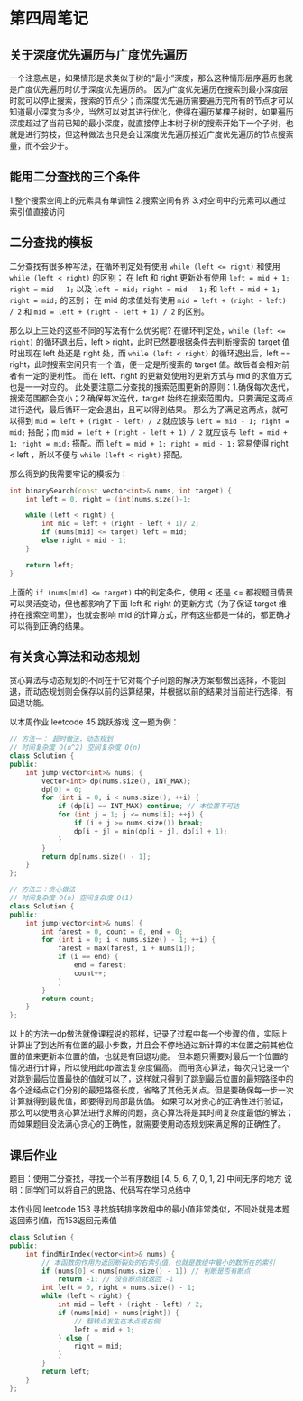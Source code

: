 # 第四周笔记

## 关于深度优先遍历与广度优先遍历

一个注意点是，如果情形是求类似于树的“最小”深度，那么这种情形层序遍历也就是广度优先遍历时优于深度优先遍历的。
因为广度优先遍历在搜索到最小深度层时就可以停止搜索，搜索的节点少；而深度优先遍历需要遍历完所有的节点才可以知道最小深度为多少，当然可以对其进行优化，使得在遍历某棵子树时，如果遍历深度超过了当前已知的最小深度，就直接停止本树子树的搜索开始下一个子树，也就是进行剪枝，但这种做法也只是会让深度优先遍历接近广度优先遍历的节点搜索量，而不会少于。

## 能用二分查找的三个条件

1.整个搜索空间上的元素具有单调性
2.搜索空间有界
3.对空间中的元素可以通过索引值直接访问

## 二分查找的模板

二分查找有很多种写法，在循环判定处有使用 ```while (left <= right)``` 和使用 ```while (left < right)``` 的区别；
在 left 和 right 更新处有使用 ```left = mid + 1; right = mid - 1;``` 以及 ```left = mid; right = mid - 1;``` 和 ```left = mid + 1; right = mid;``` 的区别；
在 mid 的求值处有使用 ``` mid = left + (right - left) / 2 ``` 和 ``` mid = left + (right - left + 1) / 2 ``` 的区别。

那么以上三处的这些不同的写法有什么优劣呢?
在循环判定处，```while (left <= right)``` 的循环退出后，left > right，此时已然要根据条件去判断搜索的 target 值时出现在 left 处还是 right 处，而 ```while (left < right)``` 的循环退出后，left == right，此时搜索空间只有一个值，便一定是所搜索的 target 值。故后者会相对前者有一定的便利性。
而在 left、right 的更新处使用的更新方式与 mid 的求值方式也是一一对应的。
此处要注意二分查找的搜索范围更新的原则：1.确保每次迭代，搜索范围都会变小；2.确保每次迭代，target 始终在搜索范围内。只要满足这两点进行迭代，最后循环一定会退出，且可以得到结果。
那么为了满足这两点，就可以得到 ``` mid = left + (right - left) / 2 ``` 就应该与 ```left = mid - 1; right = mid;``` 搭配；而 ``` mid = left + (right - left + 1) / 2 ``` 就应该与 ```left = mid + 1; right = mid;``` 搭配。而 ```left = mid + 1; right = mid - 1;``` 容易使得 right < left ，所以不便与 ```while (left < right)``` 搭配。

那么得到的我需要牢记的模板为：

```cpp
int binarySearch(const vector<int>& nums, int target) {
    int left = 0, right = (int)nums.size()-1;

    while (left < right) {
        int mid = left + (right - left + 1)/ 2;
        if (nums[mid] <= target) left = mid;
        else right = mid - 1;
    }

    return left;
}
```

上面的 ``` if (nums[mid] <= target) ``` 中的判定条件，使用 < 还是 <= 都视题目情景可以灵活变动，但也都影响了下面 left 和 right 的更新方式（为了保证 target 维持在搜索空间里），也就会影响 mid 的计算方式，所有这些都是一体的，都正确才可以得到正确的结果。

## 有关贪心算法和动态规划

贪心算法与动态规划的不同在于它对每个子问题的解决方案都做出选择，不能回退，而动态规划则会保存以前的运算结果，并根据以前的结果对当前进行选择，有回退功能。

以本周作业 leetcode 45 跳跃游戏 这一题为例：

```cpp
// 方法一： 超时做法，动态规划
// 时间复杂度 O(n^2) 空间复杂度 O(n)
class Solution {
public:
    int jump(vector<int>& nums) {
        vector<int> dp(nums.size(), INT_MAX);
        dp[0] = 0;
        for (int i = 0; i < nums.size(); ++i) {
            if (dp[i] == INT_MAX) continue; // 本位置不可达
            for (int j = 1; j <= nums[i]; ++j) {
                if (i + j >= nums.size()) break;
                dp[i + j] = min(dp[i + j], dp[i] + 1);
            }
        }
        return dp[nums.size() - 1];
    }
};

// 方法二：贪心做法
// 时间复杂度 O(n) 空间复杂度 O(1)
class Solution {
public:
    int jump(vector<int>& nums) {
        int farest = 0, count = 0, end = 0;
        for (int i = 0; i < nums.size() - 1; ++i) {
            farest = max(farest, i + nums[i]);
            if (i == end) {
                end = farest;
                count++;
            }
        }
        return count;
    }
};
```

以上的方法一dp做法就像课程说的那样，记录了过程中每一个步骤的值，实际上计算出了到达所有位置的最小步数，并且会不停地通过新计算的本位置之前其他位置的值来更新本位置的值，也就是有回退功能。
但本题只需要对最后一个位置的情况进行计算，所以使用此dp做法复杂度偏高。
而用贪心算法，每次只记录一个对跳到最后位置最快的值就可以了，这样就只得到了跳到最后位置的最短路径中的各个途经点它们分别的最短路径长度，省略了其他无关点。但是要确保每一步一次计算就得到最优值，即要得到局部最优值。
如果可以对贪心的正确性进行验证，那么可以使用贪心算法进行求解的问题，贪心算法将是其时间复杂度最低的解法；而如果题目没法满心贪心的正确性，就需要使用动态规划来满足解的正确性了。

## 课后作业

题目：使用二分查找，寻找一个半有序数组 [4, 5, 6, 7, 0, 1, 2] 中间无序的地方
说明：同学们可以将自己的思路、代码写在学习总结中

本作业同 leetcode 153 寻找旋转排序数组中的最小值非常类似，不同处就是本题返回索引值，而153返回元素值

```cpp
class Solution {
public:
    int findMinIndex(vector<int>& nums) {
        // 本函数的作用为返回断裂处的右索引值，也就是数组中最小的数所在的索引
        if (nums[0] < nums[nums.size() - 1]) // 判断是否有断点
            return -1; // 没有断点就返回 -1
        int left = 0, right = nums.size() - 1;
        while (left < right) {
            int mid = left + (right - left) / 2;
            if (nums[mid] > nums[right]) {
                // 翻转点发生在本点或右侧
                left = mid + 1;
            } else {
                right = mid;
            }
        }
        return left;
    }
};
```
